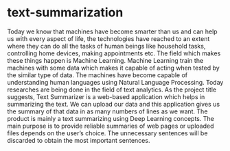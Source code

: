 # text-summarization
Today we know that machines have become smarter than us and can help us with every aspect of life, the technologies have reached to an extent where they can do all the tasks of human beings like household tasks, controlling home devices, making appointments etc. 
The field which makes these things happen is Machine Learning. Machine Learning train the machines with some data which makes it capable of acting when tested by the similar type of data. 
The machines have become capable of understanding human languages using Natural Language Processing. Today researches are being done in the field of text analytics.
As the project title suggests, Text Summarizer is a web-based application which helps in summarizing the text. We can upload our data and this application gives us the summary of that data in as many numbers of lines as we want. The product is mainly a text summarizing using Deep Learning concepts. 
The main purpose is to provide reliable summaries of web pages or uploaded files depends on the user’s choice. 
The unnecessary sentences will be discarded to obtain the most important sentences.
